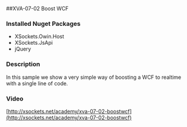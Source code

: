 ##XVA-07-02 Boost WCF


### Installed Nuget Packages

- XSockets.Owin.Host
- XSockets.JsApi
- jQuery

### Description


In this sample we show a very simple way of boosting a WCF to realtime with a single line of code.

### Video

[http://xsockets.net/academy/xva-07-02-boostwcf](http://xsockets.net/academy/xva-07-02-boostwcf)